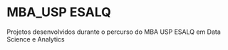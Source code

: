 # MBA_USP ESALQ
Projetos desenvolvidos durante o percurso do MBA USP ESALQ em Data Science e Analytics
